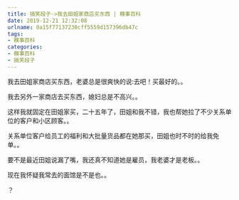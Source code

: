```yaml
---
title: 搞笑段子->我去田姐家商店买东西 | 糗事百科
date: 2019-12-21 12:32:08
urlname: 0a15f77137230cff5559d157396db47c
tags: 
- 糗事百科
categories:
- 糗事百科
- 搞笑段子
---
```

我去田姐家商店买东西，老婆总是很爽快的说:去吧！买最好的。。

我去另外一家商店去买东西，媳妇总是不高兴。。

这样我就固定在田姐家买，二十五年了，田姐和我不错，我也帮她拉了不少关系单位的客户和小区顾客。。

关系单位客户给员工的福利和大批量货品都在她那买，田姐也时不时的给我免单。。

要不是最近田姐说漏了嘴，我还真不知道她是雇员，我老婆才是老板。。

现在我怀疑我常去的面馆是不是也。。

？


